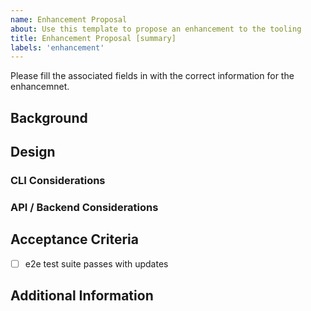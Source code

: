 ```yaml
---
name: Enhancement Proposal
about: Use this template to propose an enhancement to the tooling
title: Enhancement Proposal [summary]
labels: 'enhancement'
---
```


Please fill the associated fields in with the correct information for the enhancemnet.

## Background

<!-- 
Short summary about what the change is and the benefit to the tooling from the change.
-->

## Design

<!--
This can be an inline description of the design ensure to include the following:

1. An overview of how the design will flow into the current design 
2. Any front end changes needed
3. Any backend changes needed 
4. Code snippets are optional, but helpful
-->

### CLI Considerations

### API / Backend Considerations

## Acceptance Criteria 

<!-- 
An emnumerated list of tasks tht must be completed before this design can be considered implemented.
If the design is accepted, this issue will be turned into an Epic and the acceptance criteria will be enumberated into github issues and triaged.
-->

- [ ] e2e test suite passes with updates

## Additional Information 

<!--
Any additional information not captured above that would be useful to a developer or design approver
-->
